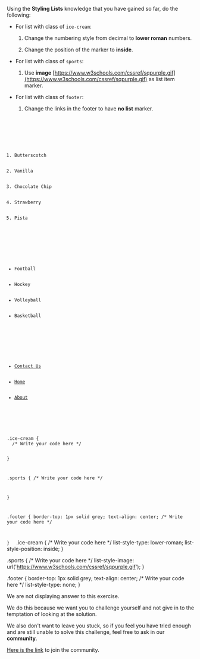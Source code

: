 Using the **Styling Lists** knowledge that you have
gained so far, do the following:

- For list with class of `ice-cream`:

  1. Change the numbering style from decimal to **lower roman** numbers.

  2. Change the position of the marker to **inside**.

- For list with class of `sports`:

  1. Use **image** [https://www.w3schools.com/cssref/sqpurple.gif](https://www.w3schools.com/cssref/sqpurple.gif) as list item marker.

- For list with class of `footer`:

  1. Change the links in the footer to have **no list** marker.

<codeblock language="css" type="exercise" testMode="fixedInput" showSolution="false">
<code>
<panel language="html">
<div>
  <ol class="ice-cream">
      <li>Butterscotch</li>
      <li>Vanilla</li>
      <li>Chocolate Chip</li>
      <li>Strawberry</li>
      <li>Pista</li>
  </ol>

  <ul class="sports">
      <li>Football</li>
      <li>Hockey</li>
      <li>Volleyball</li>
      <li>Basketball</li>
  </ul>

  <ul class="footer">
      <li><a href="#">Contact Us</a></li>
      <li><a href="#" >Home</a></li>
      <li><a href="#">About</a></li>
  </ul>
</div>
</panel>
<panel language="css">
.ice-cream {
  /* Write your code here */

}

.sports {
  /* Write your code here */

}

.footer {
  border-top: 1px solid grey;
  text-align: center;
  /* Write your code here */

}
</panel>
</code>
<solution>
.ice-cream {
  /* Write your code here */
  list-style-type: lower-roman;
  list-style-position: inside;
}

.sports {
  /* Write your code here */
  list-style-image: url('https://www.w3schools.com/cssref/sqpurple.gif');
}

.footer {
  border-top: 1px solid grey;
  text-align: center;
  /* Write your code here */
  list-style-type: none;
}
</solution>
</codeblock>

We are not displaying answer to this exercise.

We do this because we want you to challenge yourself
and
not give in to the temptation of looking at the solution.

We also don't want to leave you stuck, so if you feel
you have tried enough and are still unable to solve
this challenge, feel free to ask in our **community**.

[Here is the link](https://bigbinaryacademy.slack.com/join/shared_invite/zt-23dvxwolx-U9LYYbv4ycmODEA1cbNFgA#/shared-invite/email) to join the community.
